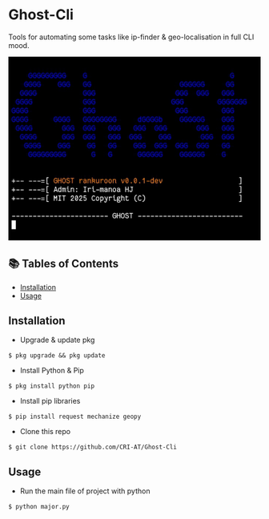 # Ghost-Cli

Tools for automating some tasks like ip-finder & geo-localisation in full CLI mood.

![Screenshot](Screenshot_20250514-210326_1.png)

## 📚 Tables of Contents
- [Installation](#installation)
- [Usage](#usage)

## Installation
- Upgrade & update pkg
```
$ pkg upgrade && pkg update
```
- Install Python & Pip
```
$ pkg install python pip
```
- Install pip libraries
```
$ pip install request mechanize geopy
```
- Clone this repo
```
$ git clone https://github.com/CRI-AT/Ghost-Cli
```

## Usage
- Run the main file of project with python
```
$ python major.py
```